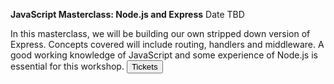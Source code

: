 **JavaScript Masterclass: Node.js and Express**	
Date TBD
	
In this masterclass, we will be building our own stripped down version of Express. Concepts covered will include routing, handlers and middleware. A good working knowledge of JavaScript and some experience of Node.js is essential for this workshop.
<a href="https://ti.to/founders-coders/javascript-node-js-and-express" target="_blank" class="no-dec"><button class="button-one tickets">Tickets</button></a>